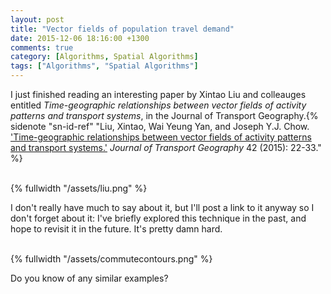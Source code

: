 ```yaml
---
layout: post
title: "Vector fields of population travel demand"
date: 2015-12-06 18:16:00 +1300
comments: true
category: [Algorithms, Spatial Algorithms]
tags: ["Algorithms", "Spatial Algorithms"]
---
```


I just finished reading an interesting paper by Xintao Liu and colleauges entitled *Time-geographic relationships between vector fields of activity patterns and transport systems*, in the Journal of Transport Geography.{% sidenote "sn-id-ref" "Liu, Xintao, Wai Yeung Yan, and Joseph Y.J. Chow. ['Time-geographic relationships between vector fields of activity patterns and transport systems.'](http://www.sciencedirect.com/science/article/pii/S0966692314002191) *Journal of Transport Geography* 42 (2015): 22-33." %}

<br>
{% fullwidth "/assets/liu.png" %}

I don't really have much to say about it, but I'll post a link to it anyway so I don't forget about it: I've briefly explored this technique in the past, and hope to revisit it in the future. It's pretty damn hard.

<br>
{% fullwidth "/assets/commutecontours.png" %}

Do you know of any similar examples?
